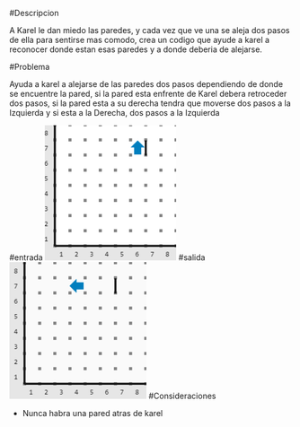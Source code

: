 #Descripcion

A Karel le dan miedo las paredes, y cada vez que ve una se aleja dos pasos de ella para sentirse mas comodo, crea un codigo que ayude a karel a reconocer donde estan esas paredes y a donde deberia de alejarse.

#Problema

Ayuda a karel a alejarse de las paredes dos pasos dependiendo de donde se encuentre la pared, si la pared esta enfrente de Karel debera retroceder dos pasos, si la pared esta a su derecha tendra que moverse dos pasos a la Izquierda y si esta a la Derecha, dos pasos a la Izquierda

#entrada
![entrada](entrada.png)
#salida
![salida](salida.png)
#Consideraciones
 - Nunca habra una pared atras de karel
